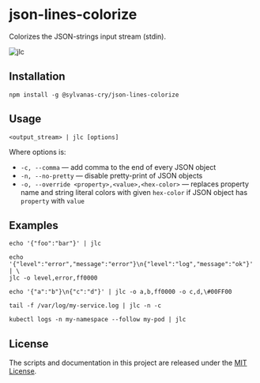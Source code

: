# json-lines-colorize

Colorizes the JSON-strings input stream (stdin).

<img src="https://i.imgur.com/TXpqcKo.png" alt="jlc" />


## Installation

```shell
npm install -g @sylvanas-cry/json-lines-colorize
```

## Usage

```shell
<output_stream> | jlc [options]
```

Where options is:
  - `-c, --comma` — add comma to the end of every JSON object
  - `-n, --no-pretty` — disable pretty-print of JSON objects
  - `-o, --override <property>,<value>,<hex-color>` — replaces property name and string literal
    colors with given `hex-color` if JSON object has `property` with `value` 

## Examples

```shell
echo '{"foo":"bar"}' | jlc
```

```shell
echo '{"level":"error","message":"error"}\n{"level":"log","message":"ok"}' | \
jlc -o level,error,ff0000
```

```shell
echo '{"a":"b"}\n{"c":"d"}' | jlc -o a,b,ff0000 -o c,d,\#00FF00
```

```shell
tail -f /var/log/my-service.log | jlc -n -c
```

```shell
kubectl logs -n my-namespace --follow my-pod | jlc
```

## License

The scripts and documentation in this project are released under the [MIT License](./LICENSE).
